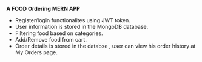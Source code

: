 **A FOOD Ordering MERN APP**

- Register/login functionalites using JWT token.
- User information is stored in the MongoDB database.
- Filtering food based on categories.
- Add/Remove food from cart.
- Order details is stored in the databse , user can view his order history at My Orders page.
